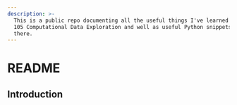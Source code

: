 ```yaml
---
description: >-
  This is a public repo documenting all the useful things I've learned in CIS
  105 Computational Data Exploration and well as useful Python snippets here and
  there.
---
```


# README

## Introduction





